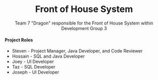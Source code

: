 <h1 align="center">
    Front of House System
</h1>

<div align="center">
    Team 7 "Dragon" responsible for the Front of House System within Development Group 3
</div>

<h4>Project Roles</h4>
<ul>
    <li>Steven - Project Manager, Java Developer, and Code Reviewer</li>
    <li>Hossain - SQL and Java Developer</li>
    <li>Joey - UI Developer</li>
    <li>Taz - SQL Developer</li>
    <li>Joseph - UI Developer</li>
</ul>
